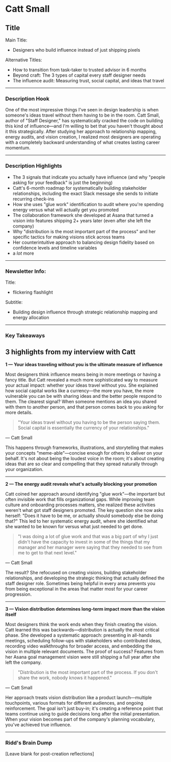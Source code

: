 # Catt Small

## Title

Main Title:
- Designers who build influence instead of just shipping pixels

Alternative Titles:
- How to transition from task-taker to trusted advisor in 6 months
- Beyond craft: The 3 types of capital every staff designer needs
- The influence audit: Measuring trust, social capital, and ideas that travel

---

### Description Hook

One of the most impressive things I've seen in design leadership is when someone's ideas travel without them having to be in the room. Catt Small, author of "Staff Designer," has systematically cracked the code on building this kind of influence—and I'm willing to bet that you haven't thought about it this strategically. After studying her approach to relationship mapping, energy audits, and vision creation, I realized most designers are operating with a completely backward understanding of what creates lasting career momentum.

---

### Description Highlights

- The 3 signals that indicate you actually have influence (and why "people asking for your feedback" is just the beginning)
- Catt's 6-month roadmap for systematically building stakeholder relationships, including the exact Slack message she sends to initiate recurring check-ins
- How she uses "glue work" identification to audit where you're spending energy versus what will actually get you promoted
- The collaboration framework she developed at Asana that turned a vision into features shipping 2+ years later (even after she left the company)
- Why "distribution is the most important part of the process" and her specific tactics for making visions stick across teams
- Her counterintuitive approach to balancing design fidelity based on confidence levels and timeline variables
- a *lot* more

---

### Newsletter Info:

Title:
- flickering flashlight

Subtitle:
- Building design influence through strategic relationship mapping and energy allocation

---

### Key Takeaways

## 3 highlights from my interview with Catt

**1 — Your ideas traveling without you is the ultimate measure of influence**

Most designers think influence means being in more meetings or having a fancy title. But Catt revealed a much more sophisticated way to measure your actual impact: whether your ideas travel without you. She explained how social capital works like a currency—the more you have, the more vulnerable you can be with sharing ideas and the better people respond to them. The clearest signal? When someone mentions an idea you shared with them to another person, and that person comes back to you asking for more details.

> "Your ideas travel without you having to be the person saying them. Social capital is essentially the currency of your relationships."

— Catt Small

This happens through frameworks, illustrations, and storytelling that makes your concepts "meme-able"—concise enough for others to deliver on your behalf. It's not about being the loudest voice in the room; it's about creating ideas that are so clear and compelling that they spread naturally through your organization.

---

**2 — The energy audit reveals what's actually blocking your promotion**

Catt coined her approach around identifying "glue work"—the important but often invisible work that fills organizational gaps. While improving team culture and onboarding processes matters, she realized these activities weren't what got staff designers promoted. The key question she now asks herself: "Does it have to be me, or actually should somebody else be doing that?" This led to her systematic energy audit, where she identified what she wanted to be known for versus what just needed to get done.

> "I was doing a lot of glue work and that was a big part of why I just didn't have the capacity to invest in some of the things that my manager and her manager were saying that they needed to see from me to get to that next level."

— Catt Small

The result? She refocused on creating visions, building stakeholder relationships, and developing the strategic thinking that actually defined the staff designer role. Sometimes being helpful in every area prevents you from being exceptional in the areas that matter most for your career progression.

---

**3 — Vision distribution determines long-term impact more than the vision itself**

Most designers think the work ends when they finish creating the vision. Catt learned this was backwards—distribution is actually the most critical phase. She developed a systematic approach: presenting in all-hands meetings, scheduling follow-ups with stakeholders who contributed ideas, recording video walkthroughs for broader access, and embedding the vision in multiple relevant documents. The proof of success? Features from her Asana goal management vision were still shipping a full year after she left the company.

> "Distribution is the most important part of the process. If you don't share the work, nobody knows it happened."

— Catt Small

Her approach treats vision distribution like a product launch—multiple touchpoints, various formats for different audiences, and ongoing reinforcement. The goal isn't just buy-in; it's creating a reference point that teams continue using to guide decisions long after the initial presentation. When your vision becomes part of the company's planning vocabulary, you've achieved true influence.

---

### Ridd's Brain Dump

[Leave blank for post-creation reflections]